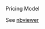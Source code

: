 Pricing Model

See [nbviewer](https://nbviewer.jupyter.org/github/anmarphy/Deep-Learning-Pricing-Model/blob/master/Part_I.ipynb)
